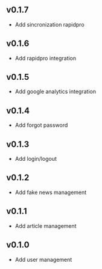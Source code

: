 v0.1.7
----------
* Add sincronization rapidpro

v0.1.6
----------
* Add rapidpro integration

v0.1.5
----------
* Add google analytics integration

v0.1.4
----------
* Add forgot password

v0.1.3
----------
* Add login/logout

v0.1.2
----------
* Add fake news management

v0.1.1
----------
* Add article management

v0.1.0
----------
* Add user management
